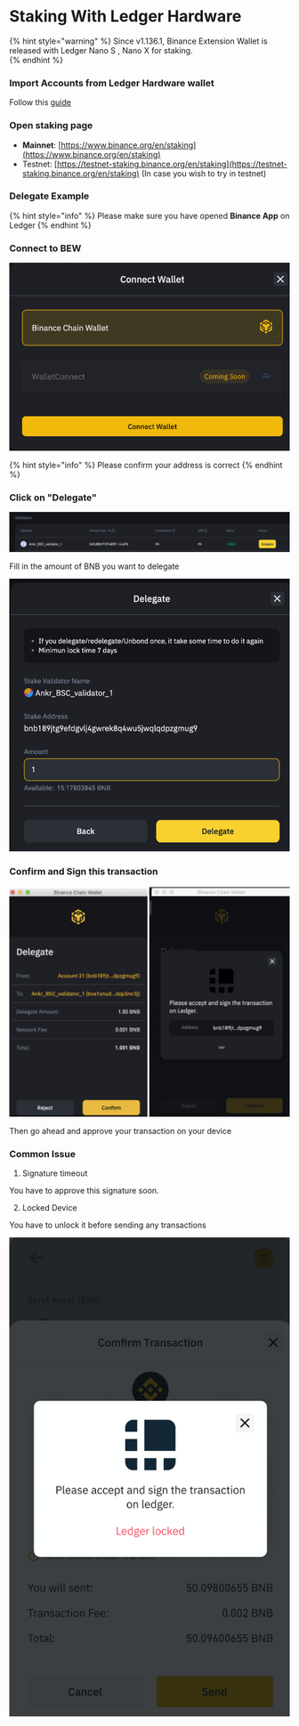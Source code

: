 # Staking With Ledger Hardware

{% hint style="warning" %}
Since v1.136.1, Binance Extension Wallet is released with Ledger Nano S , Nano X for staking.  
{% endhint %}

### Import Accounts from Ledger Hardware wallet

Follow this [guide](../hardware-wallet-connection/connect-to-ledger-nano-s-hardware-wallet.md)

### Open staking page

* **Mainnet**: [https://www.binance.org/en/staking](https://www.binance.org/en/staking)
* Testnet: [https://testnet-staking.binance.org/en/staking](https://testnet-staking.binance.org/en/staking) \(In case you wish to try in testnet\)

### **Delegate Example**

{% hint style="info" %}
Please make sure you have opened **Binance App** on Ledger
{% endhint %}

### Connect to BEW

![](../.gitbook/assets/image%20%2822%29.png)

{% hint style="info" %}
Please confirm your address is correct
{% endhint %}

### Click on "Delegate"

![](../.gitbook/assets/image%20%2824%29.png)

Fill in the amount of BNB you want to delegate

![](../.gitbook/assets/image%20%2817%29.png)

### Confirm and Sign this transaction

![](../.gitbook/assets/image%20%2825%29.png)

Then go ahead and approve your transaction on your device

### Common Issue

1. Signature  timeout

You have to approve this signature soon.

2. Locked Device

You have to unlock it before sending any transactions

![](../.gitbook/assets/image%20%2832%29.png)

